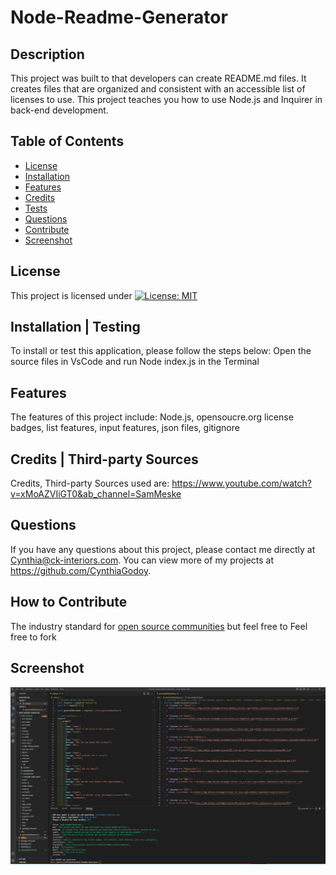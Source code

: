 # Node-Readme-Generator

## Description
This project was built to that developers can create README.md files.
It creates files that are organized and consistent with an accessible list of licenses to use.
This project teaches you how to use Node.js and Inquirer in back-end development.

## Table of Contents
- [License](#License)
- [Installation](#Installation)
- [Features](#Features)
- [Credits](#Credits)
- [Tests](#Tests)
- [Questions](#Questions)
- [Contribute](#How)
- [Screenshot](#Screenshot)

## License
This project is licensed under [![License: MIT](https://img.shields.io/badge/License-MIT-yellow.svg)](https://opensource.org/licenses/MIT)

## Installation | Testing
To install or test this application, please follow the steps below:
Open the source files in VsCode and run Node index.js in the Terminal

## Features
The features of this project include:
Node.js, opensoucre.org license badges, list features, input features, json files, gitignore

## Credits | Third-party Sources
Credits, Third-party Sources used are:
https://www.youtube.com/watch?v=xMoAZVIiGT0&ab_channel=SamMeske

## Questions
If you have any questions about this project, please contact me directly at Cynthia@ck-interiors.com. You can view more of my projects at https://github.com/CynthiaGodoy.

## How to Contribute
The industry standard for [open source communities](https://www.contributor-covenant.org/) but feel free to
Feel free to fork

## Screenshot
![](images/screenshot.PNG)

